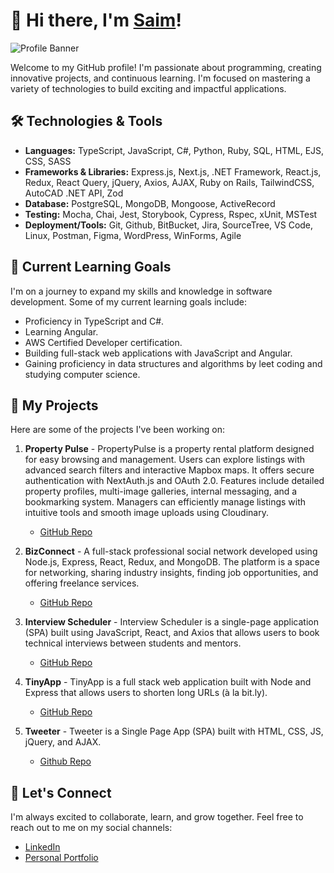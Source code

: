 # 👋 Hi there, I'm [Saim](https://github.com/x-saim)!

![Profile Banner](https://i.imgur.com/dpAe1WL.jpeg)

Welcome to my GitHub profile! I'm passionate about programming, creating innovative projects, and continuous learning. I'm  focused on mastering a variety of technologies to build exciting and impactful applications.

## 🛠️ Technologies & Tools

- **Languages:** TypeScript, JavaScript, C#, Python, Ruby, SQL, HTML, EJS, CSS, SASS
- **Frameworks & Libraries:** Express.js, Next.js, .NET Framework, React.js, Redux, React Query, jQuery, Axios, AJAX, Ruby on Rails,
TailwindCSS, AutoCAD .NET API, Zod
- **Database:** PostgreSQL, MongoDB, Mongoose, ActiveRecord
- **Testing:** Mocha, Chai, Jest, Storybook, Cypress, Rspec, xUnit, MSTest
- **Deployment/Tools:** Git, Github, BitBucket, Jira, SourceTree, VS Code, Linux, Postman, Figma, WordPress, WinForms, Agile
  
## 🌱 Current Learning Goals

I'm on a journey to expand my skills and knowledge in software development. Some of my current learning goals include:

- Proficiency in TypeScript and C#.
- Learning Angular.
- AWS Certified Developer certification. 
- Building full-stack web applications with JavaScript and Angular.
- Gaining proficiency in data structures and algorithms by leet coding and studying computer science.

## 🔭 My Projects

Here are some of the projects I've been working on:

1. **Property Pulse** - PropertyPulse is a property rental platform designed for easy browsing and management. Users can explore listings with advanced search filters and interactive Mapbox maps. It offers secure authentication with NextAuth.js and OAuth 2.0. Features include detailed property profiles, multi-image galleries, internal messaging, and a bookmarking system. Managers can efficiently manage listings with intuitive tools and smooth image uploads using Cloudinary.
   - [GitHub Repo](https://github.com/x-saim/property-pulse)

3. **BizConnect** - A full-stack professional social network developed using Node.js, Express, React, Redux, and MongoDB. The platform is a space for networking, sharing industry insights, finding job opportunities, and offering freelance services.
   - [GitHub Repo](https://github.com/x-saim/bizconnect)

4. **Interview Scheduler** - Interview Scheduler is a single-page application (SPA) built using JavaScript, React, and Axios that allows users to book technical interviews between students and mentors.
   - [GitHub Repo](https://github.com/x-saim/scheduler)

5. **TinyApp** - TinyApp is a full stack web application built with Node and Express that allows users to shorten long URLs (à la bit.ly).
   - [GitHub Repo](https://github.com/x-saim/tinyapp)

6. **Tweeter** - Tweeter is a Single Page App (SPA) built with HTML, CSS, JS, jQuery, and AJAX.
   - [Github Repo](https://github.com/x-saim/tweeter)

## 🤝 Let's Connect

I'm always excited to collaborate, learn, and grow together. Feel free to reach out to me on my social channels:

- [LinkedIn](https://www.linkedin.com/in/saimamir/)
- [Personal Portfolio](https://saimxamir.vercel.app/)


<!---
x-saim/x-saim is a ✨ special ✨ repository because its `README.md` (this file) appears on your GitHub profile.
You can click the Preview link to take a look at your changes.
--->
